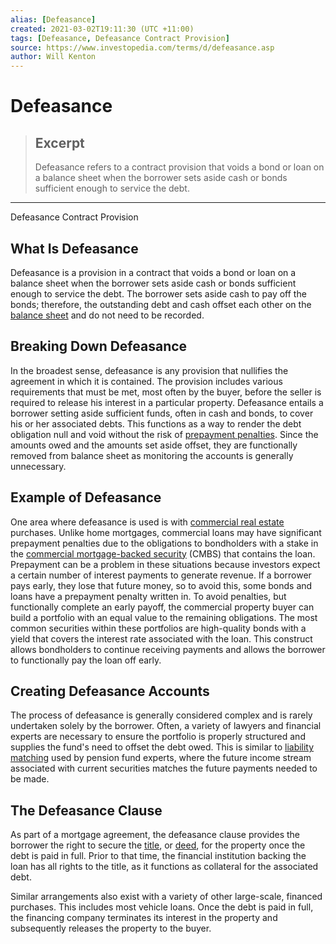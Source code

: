 ```yaml
---
alias: [Defeasance]
created: 2021-03-02T19:11:30 (UTC +11:00)
tags: [Defeasance, Defeasance Contract Provision]
source: https://www.investopedia.com/terms/d/defeasance.asp
author: Will Kenton
---
```


# Defeasance

> ## Excerpt
> Defeasance refers to a contract provision that voids a bond or loan on a balance sheet when the borrower sets aside cash or bonds sufficient enough to service the debt.

---

Defeasance Contract Provision
## What Is Defeasance

Defeasance is a provision in a contract that voids a bond or loan on a balance sheet when the borrower sets aside cash or bonds sufficient enough to service the debt. The borrower sets aside cash to pay off the bonds; therefore, the outstanding debt and cash offset each other on the [balance sheet](https://www.investopedia.com/terms/b/balancesheet.asp) and do not need to be recorded.

## Breaking Down Defeasance

In the broadest sense, defeasance is any provision that nullifies the agreement in which it is contained. The provision includes various requirements that must be met, most often by the buyer, before the seller is required to release his interest in a particular property. Defeasance entails a borrower setting aside sufficient funds, often in cash and bonds, to cover his or her associated debts. This functions as a way to render the debt obligation null and void without the risk of [prepayment penalties](https://www.investopedia.com/terms/p/prepaymentpenalty.asp). Since the amounts owed and the amounts set aside offset, they are functionally removed from balance sheet as monitoring the accounts is generally unnecessary.

## Example of Defeasance

One area where defeasance is used is with [commercial real estate](https://www.investopedia.com/terms/c/commercialrealestate.asp) purchases. Unlike home mortgages, commercial loans may have significant prepayment penalties due to the obligations to bondholders with a stake in the [commercial mortgage-backed security](https://www.investopedia.com/terms/c/cmbs.asp) (CMBS) that contains the loan. Prepayment can be a problem in these situations because investors expect a certain number of interest payments to generate revenue. If a borrower pays early, they lose that future money, so to avoid this, some bonds and loans have a prepayment penalty written in. To avoid penalties, but functionally complete an early payoff, the commercial property buyer can build a portfolio with an equal value to the remaining obligations. The most common securities within these portfolios are high-quality bonds with a yield that covers the interest rate associated with the loan. This construct allows bondholders to continue receiving payments and allows the borrower to functionally pay the loan off early.

## Creating Defeasance Accounts

The process of defeasance is generally considered complex and is rarely undertaken solely by the borrower. Often, a variety of lawyers and financial experts are necessary to ensure the portfolio is properly structured and supplies the fund's need to offset the debt owed. This is similar to [liability matching](https://www.investopedia.com/terms/l/liabilitymatching.asp) used by pension fund experts, where the future income stream associated with current securities matches the future payments needed to be made.

## The Defeasance Clause

As part of a mortgage agreement, the defeasance clause provides the borrower the right to secure the [title](https://www.investopedia.com/terms/t/title.asp), or [deed](https://www.investopedia.com/terms/d/deed.asp), for the property once the debt is paid in full. Prior to that time, the financial institution backing the loan has all rights to the title, as it functions as collateral for the associated debt.

Similar arrangements also exist with a variety of other large-scale, financed purchases. This includes most vehicle loans. Once the debt is paid in full, the financing company terminates its interest in the property and subsequently releases the property to the buyer.
